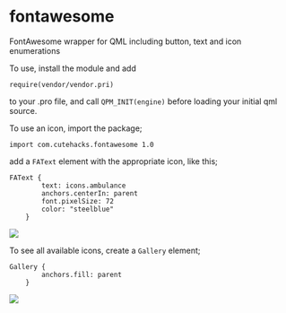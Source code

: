 # fontawesome
FontAwesome wrapper for QML including button, text and icon enumerations

To use, install the module and add

    require(vendor/vendor.pri)

to your .pro file, and call `QPM_INIT(engine)` before loading your initial qml source.

To use an icon, import the package;

    import com.cutehacks.fontawesome 1.0

add a `FAText` element with the appropriate icon, like this;

    FAText {
            text: icons.ambulance
            anchors.centerIn: parent
            font.pixelSize: 72
            color: "steelblue"
        }

![](https://raw.github.com/hhartz/fontawesome/master/images/ambulance.png)

To see all available icons, create a `Gallery` element;

    Gallery {
            anchors.fill: parent
        }

![](https://raw.github.com/hhartz/fontawesome/master/images/gallery.png)